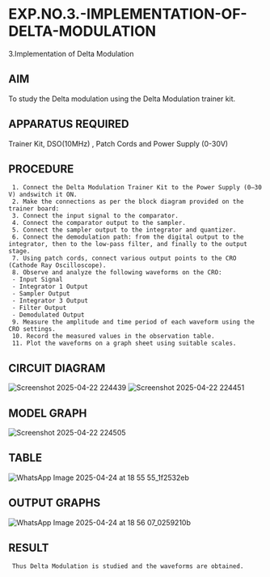 # EXP.NO.3.-IMPLEMENTATION-OF-DELTA-MODULATION

3.Implementation of Delta Modulation 
  
## AIM    
 To study the Delta modulation using the Delta Modulation trainer kit. 
## APPARATUS REQUIRED
Trainer Kit, DSO(10MHz) , Patch Cords and Power Supply (0-30V)   
## PROCEDURE
```
 1. Connect the Delta Modulation Trainer Kit to the Power Supply (0–30 V) andswitch it ON.
 2. Make the connections as per the block diagram provided on the trainer board:
 3. Connect the input signal to the comparator.
 4. Connect the comparator output to the sampler.
 5. Connect the sampler output to the integrator and quantizer.
 6. Connect the demodulation path: from the digital output to the integrator, then to the low-pass filter, and finally to the output stage.
 7. Using patch cords, connect various output points to the CRO (Cathode Ray Oscilloscope).
 8. Observe and analyze the following waveforms on the CRO:
 - Input Signal
 - Integrator 1 Output
 - Sampler Output
 - Integrator 3 Output
 - Filter Output
 - Demodulated Output  
 9. Measure the amplitude and time period of each waveform using the CRO settings.
 10. Record the measured values in the observation table.
 11. Plot the waveforms on a graph sheet using suitable scales.
```
## CIRCUIT DIAGRAM
![Screenshot 2025-04-22 224439](https://github.com/user-attachments/assets/c4b4f5ce-b787-4208-a213-e215d8a71ca4)
![Screenshot 2025-04-22 224451](https://github.com/user-attachments/assets/e303ec68-012c-430e-9b1b-f9056119bd9a)

## MODEL GRAPH
![Screenshot 2025-04-22 224505](https://github.com/user-attachments/assets/1ad84c1d-3acc-45da-a004-a883574bfe38)

## TABLE
![WhatsApp Image 2025-04-24 at 18 55 55_1f2532eb](https://github.com/user-attachments/assets/283e86cd-774a-4558-8ade-56b88e11f95d)


## OUTPUT GRAPHS
![WhatsApp Image 2025-04-24 at 18 56 07_0259210b](https://github.com/user-attachments/assets/58ee49ef-1400-45f0-af59-e2f17fd1a9b6)


## RESULT 
```
 Thus Delta Modulation is studied and the waveforms are obtained.
```

